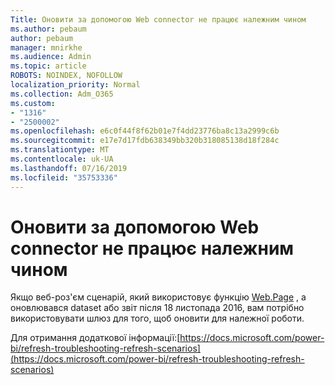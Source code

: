 ```yaml
---
Title: Оновити за допомогою Web connector не працює належним чином
ms.author: pebaum
author: pebaum
manager: mnirkhe
ms.audience: Admin
ms.topic: article
ROBOTS: NOINDEX, NOFOLLOW
localization_priority: Normal
ms.collection: Adm_O365
ms.custom:
- "1316"
- "2500002"
ms.openlocfilehash: e6c0f44f8f62b01e7f4dd23776ba8c13a2999c6b
ms.sourcegitcommit: e17e7d17fdb638349bb320b318085138d18f284c
ms.translationtype: MT
ms.contentlocale: uk-UA
ms.lasthandoff: 07/16/2019
ms.locfileid: "35753336"
---
```

# <a name="refresh-using-web-connector-doesnt-work-properly"></a>Оновити за допомогою Web connector не працює належним чином

Якщо веб-роз'єм сценарій, який використовує функцію [Web.Page](https://msdn.microsoft.com/library/mt260924.aspx) , а оновлювався dataset або звіт після 18 листопада 2016, вам потрібно використовувати шлюз для того, щоб оновити для належної роботи.

Для отримання додаткової інформації:[https://docs.microsoft.com/power-bi/refresh-troubleshooting-refresh-scenarios](https://docs.microsoft.com/power-bi/refresh-troubleshooting-refresh-scenarios)
